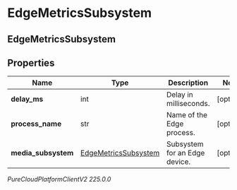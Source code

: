 # EdgeMetricsSubsystem

## EdgeMetricsSubsystem

## Properties

|Name | Type | Description | Notes|
|------------ | ------------- | ------------- | -------------|
| **delay_ms** | int | Delay in milliseconds. | [optional] |
| **process_name** | str | Name of the Edge process. | [optional] |
| **media_subsystem** | [EdgeMetricsSubsystem](EdgeMetricsSubsystem) | Subsystem for an Edge device. | [optional] |



_PureCloudPlatformClientV2 225.0.0_
